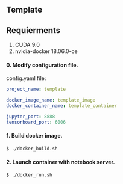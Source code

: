 ## Template

## Requierments  
1) CUDA 9.0
2) nvidia-docker 18.06.0-ce

#### 0. Modify configuration file.  
config.yaml file:
```yaml
project_name: template

docker_image_name: template_image
docker_container_name: template_container

jupyter_port: 8888
tensorboard_port: 6006
```

#### 1. Build docker image.
```bash
$ ./docker_build.sh
```

#### 2. Launch container with notebook server.
```bash
$ ./docker_run.sh
```
